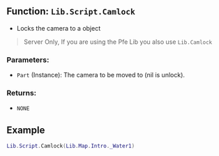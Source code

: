 ## Function: `Lib.Script.Camlock`
- Locks the camera to a object
> Server Only, If you are using the Pfe Lib you also use ``Lib.Camlock``
### Parameters:
- `Part` (Instance): The camera to be moved to (nil is unlock).
### Returns:
- `NONE`
## Example
```lua
Lib.Script.Camlock(Lib.Map.Intro._Water1)
```